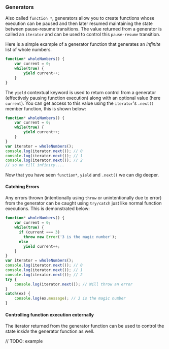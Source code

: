 ### Generators
Also called `function *`, generators allow you to create functions whose execution can be paused and then later resumed maintaining the state between pause-resume transitions. The value returned from a generator is called an `iterator` and can be used to control this `pause-resume` transition.

Here is a simple example of a generator function that generates an *infinite* list of whole numbers.

```ts
function* wholeNumbers() {
    var current = 0;
    while(true) {
        yield current++;
    }
}
```

The `yield` contextual keyword is used to return control from a generator (effectively pausing function execution) along with an optional value (here `current`). You can get access to this value using the `iterator`'s `.next()` member function, this is shown below:

```ts
function* wholeNumbers() {
    var current = 0;
    while(true) {
        yield current++;
    }
}
var iterator = wholeNumbers();
console.log(iterator.next()); // 0
console.log(iterator.next()); // 1
console.log(iterator.next()); // 2
// so on till infinity....
```

Now that you have seen `function*`, `yield` and `.next()` we can dig deeper.

#### Catching Errors
Any errors thrown (intentionally using `throw` or unintentionally due to error) from the generator can be caught using `try/catch` just like normal function executions. This is demonstrated below:

```ts
function* wholeNumbers() {
    var current = 0;
    while(true) {
      if (current === 3)
        throw new Error('3 is the magic number');
      else
        yield current++;
    }
}
var iterator = wholeNumbers();
console.log(iterator.next()); // 0
console.log(iterator.next()); // 1
console.log(iterator.next()); // 2
try {
    console.log(iterator.next()); // Will throw an error
}
catch(ex) {
    console.log(ex.message); // 3 is the magic number
}
```

#### Controlling function execution externally
The iterator returned from the generator function can be used to control the state *inside* the generator function as well.

// TODO: example
